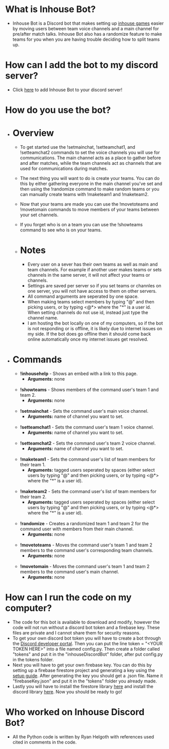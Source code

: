 # What is Inhouse Bot?
- Inhouse Bot is a Discord bot that makes setting up [inhouse games](https://www.urbandictionary.com/define.php?term=inhouse) easier by moving users between team voice channels and a main channel for pre/after match talks. Inhouse Bot also has a randomize feature to make teams for you when you are having trouble deciding how to split teams up.

# How can I add the bot to my discord server?
- Click [here](https://discord.com/api/oauth2/authorize?client_id=852327548704915486&permissions=16862208&scope=bot) to add Inhouse Bot to your discord server!

# How do you use the bot?
- # Overview
  - To get started use the !setmainchat, !setteamchat1, and !setteamchat2 commands to set the voice channels you will use for communications. The main channel acts as a place to gather before and after matches, while the team channels act as channels that are used for communications during matches. 
  - The next thing you will want to do is create your teams. You can do this by either gathering everyone in the main channel you've set and then using the !randomize command to make random teams or you can manually create teams with !maketeam1 and !maketeam2.
  - Now that your teams are made you can use the !movetoteams and !movetomain commands to move members of your teams between your set channels.
  - If you forget who is on a team you can use the !showteams command to see who is on your teams.
  
  - # Notes
    - Every user on a sever has their own teams as well as main and team channels. For example if another user makes teams or sets channels in the same server, it will not affect your teams or channels.
    - Settings are saved per server so if you set teams or channles on one server, you will not have access to them on other servers.
    - All command arguments are seperated by one space.
    - When making teams select members by typing "@" and then picking users, or by typing <@\*> where the "\*" is a user id. When setting channels do not use id, instead just type the channel name.
    - I am hosting the bot locally on one of my computers, so if the bot is not responding or is offline, it is likely due to internet issues on my side. If the bot does go offline then it should come back online automatically once my internet issues get resolved.

- # Commands
  - **!inhousehelp** \- Shows an embed with a link to this page.
    - **Arguments:** none
    <br/>
  - **!showteams** \- Shows members of the command user's team 1 and team 2. 
    - **Arguments:** none
    <br/>
  - **!setmainchat** \- Sets the command user's main voice channel.
    - **Arguments:** name of channel you want to set.
    <br/>
  - **!setteamchat1** \- Sets the command user's team 1 voice channel.
    - **Arguments:** name of channel you want to set.
    <br/>
  - **!setteamchat2** \- Sets the command user's team 2 voice channel.
    - **Arguments:** name of channel you want to set.
    <br/>
  - **!maketeam1** \- Sets the command user's list of team members for their team 1.
    - **Arguments:** tagged users seperated by spaces (either select users by typing "@" and then picking users, or by typing <@\*> where the "\*" is a user id).
    <br/>
  - **!maketeam2** \- Sets the command user's list of team members for their team 2.
    - **Arguments:** tagged users seperated by spaces (either select users by typing "@" and then picking users, or by typing <@\*> where the "\*" is a user id).
    <br/>
  - **!randomize** \- Creates a randomized team 1 and team 2 for the command user with members from their main channel. 
    - **Arguments:** none
    <br/>
  - **!movetoteams** \- Moves the command user's team 1 and team 2 members to the command user's corresponding team channels.
    - **Arguments:** none
    <br/>
  - **!movetomain** \- Moves the command user's team 1 and team 2 members to the command user's main channel.
    - **Arguments:** none
   
# How can I run the code on my computer?
- The code for this bot is available to download and modify, however the code will not run without a discord bot token and a firebase key. These files are private and I cannot share them for security reasons. 
- To get your own discord bot token you will have to create a bot through the [Discord developer portal](https://discord.com/developers/applications). Then you can put the line token = "\<YOUR TOKEN HERE\>" into a file named config.py. Then create a folder called "tokens" and put it in the "inhouseDiscordBot" folder, after put config.py in the tokens folder.
- Next you will have to get your own firebase key. You can do this by setting up a firebase firestore project and generating a key using the [setup guide](https://firebase.google.com/docs/firestore/quickstart). After generating the key you should get a .json file. Name it "firebaseKey.json" and put it in the "tokens" folder you already made. 
- Lastly you will have to install the firestore library [here](https://firebase.google.com/docs/firestore/quickstart#set_up_your_development_environment) and install the discord library [here](https://discordpy.readthedocs.io/en/stable/intro.html#installing). Now you should be ready to go!

# Who worked on Inhouse Discord Bot?
- All the Python code is written by Ryan Helgoth with references used cited in comments in the code.
